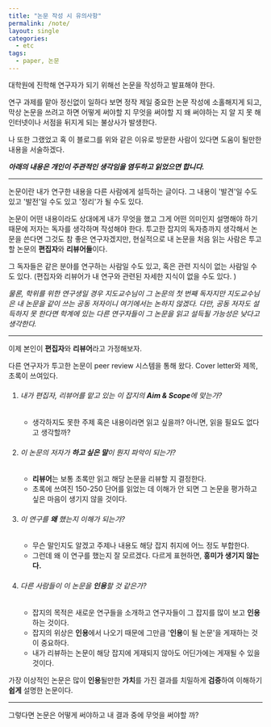 ```yaml
---
title: "논문 작성 시 유의사항"
permalink: /note/
layout: single
categories:	
  - etc
tags:
  - paper, 논문
---
```




대학원에 진학해 연구자가 되기 위해선 논문을 작성하고 발표해야 한다.

연구 과제를 맡아 정신없이 일하다 보면 정작 제일 중요한 논문 작성에 소홀해지게 되고, 막상 논문을 쓰려고 하면 어떻게 써야할 지 무엇을 써야할 지 왜 써야하는 지 알 지 못 해 인터넷이나 서점을 뒤지게 되는 불상사가 발생한다.



나 또한 그랬었고 혹 이 블로그를 위와 같은 이유로 방문한 사람이 있다면 도움이 될만한 내용을 서술하겠다.




***아래의 내용은 개인이 주관적인 생각임을 염두하고 읽었으면 합니다.***

---



논문이란 내가 연구한 내용을 다른 사람에게 설득하는 글이다.
그 내용이 '발견'일 수도 있고 '발전'일 수도 있고 '정리'가 될 수도 있다.



논문이 어떤 내용이라도 상대에게 내가 무엇을 했고 그게 어떤 의미인지 설명해야 하기 때문에 저자는 독자를 생각하며 작성해야 한다.
투고한 잡지의 독자층까지 생각해서 논문을 쓴다면 그것도 참 좋은 연구자겠지만, 현실적으로 내 논문을 처음 읽는 사람은 투고할 논문의 **편집자**와 **리뷰어들**이다. 

그 독자들은 같은 분야를 연구하는 사람일 수도 있고, 혹은 관련 지식이 없는 사람일 수도 있다. (편집자와 리뷰어가 내 연구와 관련된 자세한 지식이 없을 수도 있다. )

*물론, 학위를 위한 연구생일 경우 지도교수님이 그 논문의 첫 번째 독자지만 지도교수님은 내 논문을 같이 쓰는 공동 저자이니 여기에서는 논하지 않겠다. 다만, 공동 저자도 설득하지 못 한다면 학계에 있는 다른 연구자들이 그 논문을 읽고 설득될 가능성은 낮다고 생각한다.*

---

이제 본인이 **편집자**와 **리뷰어**라고 가정해보자.

다른 연구자가 투고한 논문이 peer review 시스템을 통해 왔다. Cover letter와 제목, 초록이 쓰여있다.

1. ###### *내가 편집자, 리뷰어를 맡고 있는 이 잡지의 **Aim & Scope**에 맞는가?*

   - 생각하지도 못한 주제 혹은 내용이라면 읽고 싶을까? 아니면, 읽을 필요도 없다고 생각할까?

2. ###### *이 논문의 저자가 **하고 싶은 말**이 뭔지 파악이 되는가?*

   - **리뷰어**는 보통 초록만 읽고 해당 논문을 리뷰할 지 결정한다.
   - 초록에 쓰여진 150-250 단어를 읽었는 데 이해가 안 되면 그 논문을 평가하고 싶은 마음이 생기지 않을 것이다.

3. ###### *이 연구를 **왜** 했는지 이해가 되는가?*
    - 무슨 말인지도 알겠고 주제나 내용도 해당 잡지 취지에 어느 정도 부합한다.
    - 그런데 왜 이 연구를 했는지 잘 모르겠다. 다르게 표현하면, **흥미가 생기지 않는다.**

4. ###### *다른 사람들이 이 논문을 **인용**할 것 같은가?*
    - 잡지의 목적은 새로운 연구들을 소개하고 연구자들이 그 잡지를 많이 보고 **인용**하는 것이다.
    - 잡지의 위상은 **인용**에서 나오기 때문에 그만큼 '**인용**이 될 논문'을 게재하는 것이 중요하다.
    - 내가 리뷰하는 논문이 해당 잡지에 게재되지 않아도 어딘가에는 게재될 수 있을 것이다. 


가장 이상적인 논문은 많이 **인용**될만한 **가치**를 가진 결과를 치밀하게 **검증**하여 이해하기 **쉽게** 설명한 논문이다.

---

그렇다면 논문은 어떻게 써야하고 내 결과 중에 무엇을 써야할 까?

